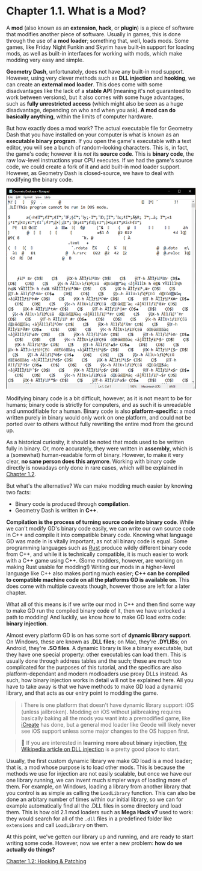 # Chapter 1.1. What is a Mod?

A **mod** (also known as an **extension**, **hack**, or **plugin**) is a piece of software that modifies another piece of software. Usually in games, this is done through the use of a **mod loader**; something that, well, loads mods. Some games, like Friday Night Funkin and Skyrim have built-in support for loading mods, as well as built-in interfaces for working with mods, which make modding very easy and simple.

**Geometry Dash**, unfortunately, does not have any built-in mod support. However, using very clever methods such as **DLL injection** and **hooking**, we can create an **external mod loader**. This does come with some disadvantages like the lack of a **stable API** (meaning it's not guaranteed to work between versions), but it also comes with some huge advantages, such as **fully unrestricted access** (which might also be seen as a huge disadvantage, depending on who and when you ask). **A mod can do basically anything**, within the limits of computer hardware.

But how exactly does a mod work? The actual executable file for Geometry Dash that you have installed on your computer is what is known as an **executable binary program**. If you open the game's executable with a text editor, you will see a bunch of random-looking characters. This is, in fact, the game's code; however it is _not_ its **source code**. This is **binary code**, the raw low-level instructions your CPU executes. If we had the game's source code, we could create a fork of it and add built-in mod loader support. However, as Geometry Dash is closed-source, we have to deal with modifying the binary code.

![Image showcasing GeometryDash.exe open in Notepad, showing garbled characters that are the game's binary code interpreted as ASCII](/assets/gd_in_notepad.png)

Modifying binary code is a bit difficult, however, as it is not meant to be for humans; binary code is strictly for computers, and as such it is unreadable and unmodifiable for a human. Binary code is also **platform-specific**: a mod written purely in binary would only work on one platform, and could not be ported over to others without fully rewriting the entire mod from the ground up.

As a historical curiosity, it should be noted that mods used to be written fully in binary. Or, more accurately, they were written in **assembly**, which is a (somewhat) human-readable form of binary. However, to make it very clear, **no sane person does this anymore**. Working with binary code directly is nowadays only done in rare cases, which will be explained in [Chapter 1.2](/handbook/vol1/chap1_2.md).

But what's the alternative? We can make modding much easier by knowing two facts:

 - Binary code is produced through **compilation**.
 - Geometry Dash is written in **C++**.

**Compilation is the process of turning source code into binary code**. While we can't modify GD's binary code easily, we can write our own source code in C++ and compile it into compatible binary code. Knowing what language GD was made in is vitally important, as not all binary code is equal. Some programming languages such as [Rust](https://www.rust-lang.org/) produce wildly different binary code from C++, and while it is technically compatible, it is much easier to work with a C++ game using C++. (Some modders, however, are working on making Rust usable for modding!) Writing our mods in a higher-level language like C++ also makes porting much easier; **C++ can be compiled to compatible machine code on all the platforms GD is available on**. This does come with multiple caveats though, however those are left for a later chapter.

What all of this means is if we write our mod in C++ and then find some way to make GD run the compiled binary code of it, then we have unlocked a path to modding! And luckily, we know how to make GD load extra code: **binary injection**.

Almost every platform GD is on has some sort of **dynamic library support**. On Windows, these are known as **.DLL files**; on Mac, they're **.DYLIBs**; on Android, they're **.SO files**. A dynamic library is like a binary executable, but they have one special property: other executables can load them. This is usually done through address tables and the such; these are much too complicated for the purposes of this tutorial, and the specifics are also platform-dependant and modern modloaders use proxy DLLs instead. As such, how binary injection works in detail will not be explained here. All you have to take away is that we have methods to make GD load a dynamic library, and that acts as our entry point to modding the game.

> :information_source: There is one platform that doesn't have dynamic library support: iOS (unless jailbroken). Modding on iOS without jailbreaking requires basically baking all the mods you want into a premodified game, like [iCreate](https://icreate.pro/) has done, but a general mod loader like Geode will likely never see iOS support unless some major changes to the OS happen first.

> :green_book: If you are interested in **learning more about binary injection**, [the Wikipedia article on DLL injection](https://en.wikipedia.org/wiki/DLL_injection) is a pretty good place to start. 

Usually, the first custom dynamic library we make GD load is a mod loader; that is, a mod whose purpose is to load other mods. This is because the methods we use for injection are not easily scalable, but once we have our one library running, we can invent much simpler ways of loading more of them. For example, on Windows, loading a library from another library that you control is as simple as calling the `LoadLibrary` function. This can also be done an arbitary number of times within our initial library, so we can for example automatically find all the .DLL files in some directory and load them. This is how old 2.1 mod loaders such as **Mega Hack v7** used to work: they would search for all of the `.dll` files in a predefined folder like `extensions` and call `LoadLibrary` on them.

At this point, we've gotten our library up and running, and are ready to start writing some code. However, now we enter a new problem: **how do we actually do things?**

[Chapter 1.2: Hooking & Patching](/handbook/vol1/chap1_2.md)
